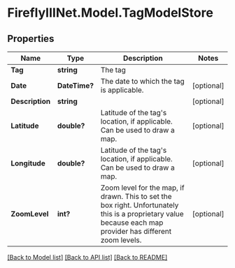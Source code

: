 # FireflyIIINet.Model.TagModelStore

## Properties

Name | Type | Description | Notes
------------ | ------------- | ------------- | -------------
**Tag** | **string** | The tag | 
**Date** | **DateTime?** | The date to which the tag is applicable. | [optional] 
**Description** | **string** |  | [optional] 
**Latitude** | **double?** | Latitude of the tag&#39;s location, if applicable. Can be used to draw a map. | [optional] 
**Longitude** | **double?** | Latitude of the tag&#39;s location, if applicable. Can be used to draw a map. | [optional] 
**ZoomLevel** | **int?** | Zoom level for the map, if drawn. This to set the box right. Unfortunately this is a proprietary value because each map provider has different zoom levels. | [optional] 

[[Back to Model list]](../README.md#documentation-for-models) [[Back to API list]](../README.md#documentation-for-api-endpoints) [[Back to README]](../README.md)

